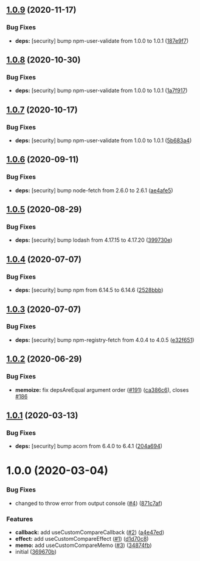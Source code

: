 ## [1.0.9](https://github.com/kotarella1110/use-custom-compare/compare/v1.0.8...v1.0.9) (2020-11-17)


### Bug Fixes

* **deps:** [security] bump npm-user-validate from 1.0.0 to 1.0.1 ([187e9f7](https://github.com/kotarella1110/use-custom-compare/commit/187e9f74f59896c72f17b75192923980abda55bb))

## [1.0.8](https://github.com/kotarella1110/use-custom-compare/compare/v1.0.7...v1.0.8) (2020-10-30)


### Bug Fixes

* **deps:** [security] bump npm-user-validate from 1.0.0 to 1.0.1 ([1a7f917](https://github.com/kotarella1110/use-custom-compare/commit/1a7f91738c8d9800841585f00c0d504b819c3c64))

## [1.0.7](https://github.com/kotarella1110/use-custom-compare/compare/v1.0.6...v1.0.7) (2020-10-17)


### Bug Fixes

* **deps:** [security] bump npm-user-validate from 1.0.0 to 1.0.1 ([5b683a4](https://github.com/kotarella1110/use-custom-compare/commit/5b683a407d3c1967ab42bab88e18d6ab61e5ef28))

## [1.0.6](https://github.com/kotarella1110/use-custom-compare/compare/v1.0.5...v1.0.6) (2020-09-11)


### Bug Fixes

* **deps:** [security] bump node-fetch from 2.6.0 to 2.6.1 ([ae4afe5](https://github.com/kotarella1110/use-custom-compare/commit/ae4afe52d2a6794f7445ff4c26dd10a1f1977755))

## [1.0.5](https://github.com/kotarella1110/use-custom-compare/compare/v1.0.4...v1.0.5) (2020-08-29)


### Bug Fixes

* **deps:** [security] bump lodash from 4.17.15 to 4.17.20 ([399730e](https://github.com/kotarella1110/use-custom-compare/commit/399730ed6390f11b0dbf66f0e0c2df7616edf3b8))

## [1.0.4](https://github.com/kotarella1110/use-custom-compare/compare/v1.0.3...v1.0.4) (2020-07-07)


### Bug Fixes

* **deps:** [security] bump npm from 6.14.5 to 6.14.6 ([2528bbb](https://github.com/kotarella1110/use-custom-compare/commit/2528bbb1e81bd0e1ed225860f720524d3da77460))

## [1.0.3](https://github.com/kotarella1110/use-custom-compare/compare/v1.0.2...v1.0.3) (2020-07-07)


### Bug Fixes

* **deps:** [security] bump npm-registry-fetch from 4.0.4 to 4.0.5 ([e32f651](https://github.com/kotarella1110/use-custom-compare/commit/e32f6516edeea9cc9b397ad75f25933330a812b9))

## [1.0.2](https://github.com/kotarella1110/use-custom-compare/compare/v1.0.1...v1.0.2) (2020-06-29)


### Bug Fixes

* **memoize:** fix depsAreEqual argument order ([#191](https://github.com/kotarella1110/use-custom-compare/issues/191)) ([ca386c6](https://github.com/kotarella1110/use-custom-compare/commit/ca386c6213e791d33460e45a9b90e581cc2e866d)), closes [#186](https://github.com/kotarella1110/use-custom-compare/issues/186)

## [1.0.1](https://github.com/kotarella1110/use-custom-compare/compare/v1.0.0...v1.0.1) (2020-03-13)

### Bug Fixes

- **deps:** [security] bump acorn from 6.4.0 to 6.4.1 ([204a694](https://github.com/kotarella1110/use-custom-compare/commit/204a69469859d16e7c207597041bc06cae89fb21))

# 1.0.0 (2020-03-04)

### Bug Fixes

- changed to throw error from output console ([#4](https://github.com/kotarella1110/use-custom-compare/issues/4)) ([871c7af](https://github.com/kotarella1110/use-custom-compare/commit/871c7af0fff578cb5f15af1cf974e821d06d5fa3))

### Features

- **callback:** add useCustomCompareCallback ([#2](https://github.com/kotarella1110/use-custom-compare/issues/2)) ([a4e47ed](https://github.com/kotarella1110/use-custom-compare/commit/a4e47edc5f5b5bf9c7c3ba1be681c84c88b4189d))
- **effect:** add useCustomCompareEffect ([#1](https://github.com/kotarella1110/use-custom-compare/issues/1)) ([d1d70c8](https://github.com/kotarella1110/use-custom-compare/commit/d1d70c8eaf0394509e577174bd2bef15bf6721d5))
- **memo:** add useCustomCompareMemo ([#3](https://github.com/kotarella1110/use-custom-compare/issues/3)) ([34874fb](https://github.com/kotarella1110/use-custom-compare/commit/34874fb1b59584526891c7ec440b016ff2dcc671))
- initial ([369670b](https://github.com/kotarella1110/use-custom-compare/commit/369670bd57db1abdf663b3ae7ef942f5b914ee92))

